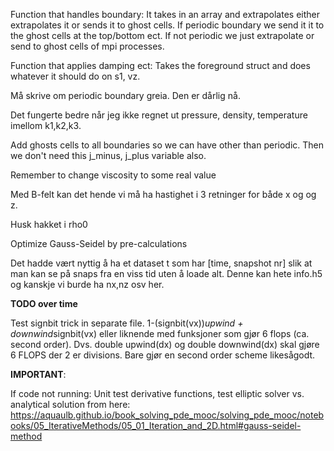 Function that handles boundary: It takes in an array and extrapolates either extrapolates it or sends it to ghost cells. If periodic boundary we send it it to the ghost cells at the top/bottom ect. If not periodic we just extrapolate or send to ghost cells of mpi processes.

Function that applies damping ect: Takes the foreground struct and does whatever it should do on s1, vz.

Må skrive om periodic boundary greia. Den er dårlig nå.

Det fungerte bedre når jeg ikke regnet ut pressure, density, temperature imellom k1,k2,k3.

Add ghosts cells to all boundaries so we can have other than periodic. Then we don't need this j_minus, j_plus variable also.

Remember to change viscosity to some real value

Med B-felt kan det hende vi må ha hastighet i 3 retninger for både x og og z.

Husk hakket i rho0

Optimize Gauss-Seidel by pre-calculations

Det hadde vært nyttig å ha et dataset t som har [time, snapshot nr] slik at man kan se på snaps fra en viss tid uten å loade alt. Denne kan hete info.h5 og kanskje vi burde ha nx,nz osv her.

<b> TODO over time </b>

Test signbit trick in separate file. 1-(signbit(vx))*upwind + downwind*signbit(vx) eller liknende med funksjoner som gjør  6 flops (ca. second order). Dvs. double upwind(dx) og double downwind(dx) skal gjøre 6 FLOPS der 2 er divisions. Bare gjør en second order scheme likesågodt.

<b>IMPORTANT</b>:

If code not running: Unit test derivative functions, test elliptic solver vs. analytical solution from here: https://aquaulb.github.io/book_solving_pde_mooc/solving_pde_mooc/notebooks/05_IterativeMethods/05_01_Iteration_and_2D.html#gauss-seidel-method